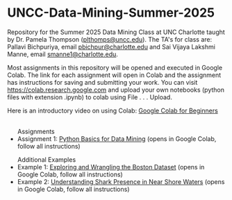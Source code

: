 # UNCC-Data-Mining-Summer-2025
Repository for the Summer 2025 Data Mining Class at UNC Charlotte taught by Dr. Pamela Thompson (plthomps@uncc.edu). The TA's for class are:
Pallavi Bichpuriya, email pbichpur@charlotte.edu and Sai Vijaya Lakshmi Manne, email smanne1@charlotte.edu.

Most assignments in this repository will be opened and executed in Google Colab. The link for each assignment will open in Colab and the assignment has instructions for saving and submitting your work. You can visit https://colab.research.google.com and upload your own notebooks (python files with extension .ipynb) to colab using File . . . Upload.<br>

Here is an introductory video on using Colab: <a href="https://www.youtube.com/watch?v=RLYoEyIHL6A">Google Colab for Beginners</a><br><br>
<ul>Assignments
  <li>Assignment 1: <a href="https://githubtocolab.com/plthomps/UNCC-Data-Mining-Summer-2025/blob/main/Python_Basics_for_Data_Mining.ipynb">Python Basics for Data Mining</a> (opens in Google Colab, follow all instructions)</li>
</li>
</ul>
<ul>Additional Examples
  <li>Example 1: <a href="https://githubtocolab.com/plthomps/UNCC-Data-Mining-Summer-2025/blob/main/Lab_Exercise_2.ipynb">Exploring and Wrangling the Boston Dataset</a> (opens in Google Colab, follow all instructions)</li>
  <li>Example 2: <a href="https://githubtocolab.com/plthomps/UNCC-Data-Mining-Summer-2025/blob/main/Detecting_Shark_Presence.ipynb">Understanding Shark Presence in Near Shore Waters</a> (opens in Google Colab, follow all instructions)</li>
</ul>

